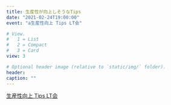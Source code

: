 ```yaml
---
title: 生産性が向上しそうなTips
date: "2021-02-24T19:00:00"
event: "a生産性向上 Tips LT会"

# View.
#   1 = List
#   2 = Compact
#   3 = Card
view: 3

# Optional header image (relative to `static/img/` folder).
header:
caption: ""
---
```


[生産性向上 Tips LT会](https://speakerdeck.com/naokioouchi/aws-cli-debt-resolution)

<script async class="speakerdeck-embed" data-id="b7f38399bcb245b49c3020c4b99b549b" data-ratio="1.77777777777778" src="//speakerdeck.com/assets/embed.js"></script>
